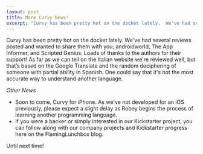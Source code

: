 ```yaml
---
layout: post
title: More Curvy News!
excerpt: "Curvy has been pretty hot on the docket lately.  We've had several reviews posted and wanted to share them with you..."
---
```


Curvy has been pretty hot on the docket lately.  We've had several reviews posted and wanted to share them with you; androidworld, The App Informer, and Scripted Genius.  Loads of thanks to the authors for their support!  As far as we can tell on the Italian website we're reviewed well, but that’s based on the Google Translate and the random deciphering of someone with partial ability in Spanish.  One could say that it's not the most accurate way to understand another language.

*Other News*
* Soon to come, Curvy for iPhone.  As we've not developed for an iOS previously, please expect a slight delay as Robey begins the process of learning another programming language.  
* If you were a backer or simply interested in our Kickstarter project, you can follow along with our company projects and Kickstarter progress here on the FlamingLunchbox blog.   

Until next time!
